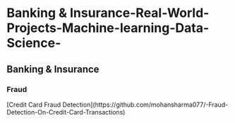 # Banking & Insurance-Real-World-Projects-Machine-learning-Data-Science-

<h2>Banking & Insurance</h2>
<h3>Fraud</h3>
[Credit Card Fraud Detection](https://github.com/mohansharma077/-Fraud-Detection-On-Credit-Card-Transactions)
